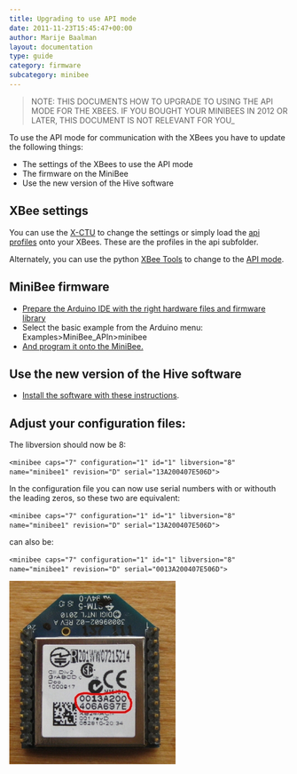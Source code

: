 ```yaml
---
title: Upgrading to use API mode
date: 2011-11-23T15:45:47+00:00
author: Marije Baalman
layout: documentation
type: guide
category: firmware
subcategory: minibee
---
```


> NOTE: THIS DOCUMENTS HOW TO UPGRADE TO USING THE API MODE FOR THE XBEES. IF YOU BOUGHT YOUR MINIBEES IN 2012 OR LATER, THIS DOCUMENT IS NOT RELEVANT FOR YOU_

To use the API mode for communication with the XBees you have to update the following things:

  * The settings of the XBees to use the API mode 
  * The firmware on the MiniBee
  * Use the new version of the Hive software

## XBee settings

You can use the [X-CTU](using-x-ctu) to change the settings or simply load the [api profiles](https://github.com/sensestage/ssdn_xbee) onto your XBees. These are the profiles in the api subfolder.

Alternately, you can use the python [XBee Tools](using-command-line-xbee-tools) to change to the [API mode](using-command-line-xbee-tools/change-api-mode).

## MiniBee firmware

  * [Prepare the Arduino IDE with the right hardware files and firmware library](preparing-the-arduino-ide-for-use-with-sensestage)
  * Select the basic example from the Arduino menu: Examples>MiniBee_APIn>minibee
  * [And program it onto the MiniBee.](uploading-firmware-to-a-minibee)

## Use the new version of the Hive software

* [Install the software with these instructions](install-the-hive-software).


## Adjust your configuration files:

The libversion should now be 8:

`<minibee caps="7" configuration="1" id="1" libversion="8" name="minibee1" revision="D" serial="13A200407E506D">`

In the configuration file you can now use serial numbers with or withouth the leading zeros, so these two are equivalent:

`<minibee caps="7" configuration="1" id="1" libversion="8" name="minibee1" revision="D" serial="13A200407E506D">`

can also be:

`<minibee caps="7" configuration="1" id="1" libversion="8" name="minibee1" revision="D" serial="0013A200407E506D">` 

![](/img/Xbee_serial.jpg)
